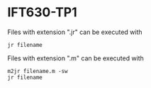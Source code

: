 # IFT630-TP1

Files with extension ".jr" can be executed with
```
jr filename
```

Files with extension ".m" can be executed with
```
m2jr filename.m -sw
jr filename
```